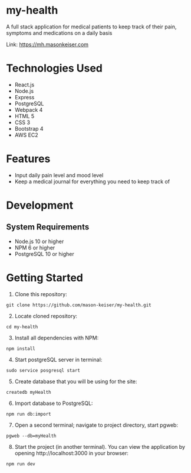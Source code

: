 # my-health
A full stack application for medical patients to keep track of their pain, symptoms and medications on a daily basis

Link: https://mh.masonkeiser.com
# Technologies Used
* React.js
* Node.js
* Express
* PostgreSQL
* Webpack 4
* HTML 5
* CSS 3
* Bootstrap 4
* AWS EC2
# Features
* Input daily pain level and mood level  
* Keep a medical journal for everything you need to keep track of 

# Development
## System Requirements
* Node.js 10 or higher
* NPM 6 or higher
* PostgreSQL 10 or higher
# Getting Started
1. Clone this repository:
```
git clone https://github.com/mason-keiser/my-health.git
```
2. Locate cloned repository: 
```
cd my-health
```
3. Install all dependencies with NPM:
```
npm install
```
4. Start postgreSQL server in terminal:
```
sudo service posgresql start
``` 
5. Create database that you will be using for the site:
```
createdb myHealth
```
6. Import database to PostgreSQL:
```
npm run db:import
```
7. Open a second terminal; navigate to project directory, start pgweb:
```
pgweb --db=myHealth
```
8. Start the project (in another terminal). You can view the application by opening http://localhost:3000 in your browser:
```
npm run dev
```
